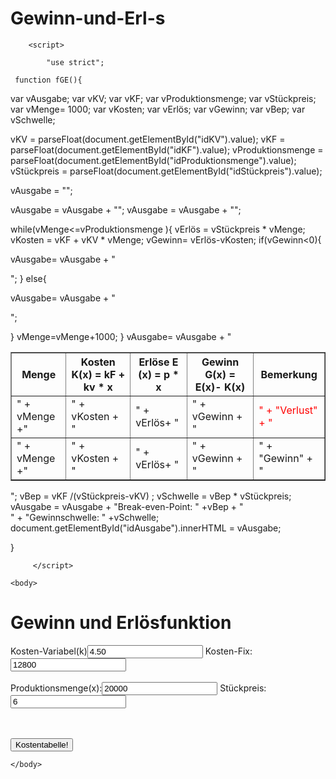 # Gewinn-und-Erl-s

<html>
	<head>
		<title>Titel</title>
		<meta http-equiv="Content-Type" content="text/html; charset=utf-8">

		<script>

			"use strict";

	 function fGE(){
var vAusgabe;
var vKV;
var vKF;
var vProduktionsmenge;
var vStückpreis;
var vMenge= 1000;
var vKosten;
var vErlös;
var vGewinn;
var vBep;
var vSchwelle;

vKV = parseFloat(document.getElementById("idKV").value);
vKF = parseFloat(document.getElementById("idKF").value);
vProduktionsmenge = parseFloat(document.getElementById("idProduktionsmenge").value);
vStückpreis = parseFloat(document.getElementById("idStückpreis").value);




vAusgabe = "";

vAusgabe = vAusgabe + "<table border =1>";
vAusgabe = vAusgabe + "<tr><th> Menge </th><th> Kosten K(x) = kF + kv * x </th><th> Erlöse E (x) = p * x </th><th> Gewinn G(x) = E(x)- K(x) </th><th> Bemerkung </th> </tr>";
             

while(vMenge<=vProduktionsmenge ){
vErlös =  vStückpreis * vMenge;
vKosten = vKF + vKV * vMenge;
vGewinn= vErlös-vKosten;
if(vGewinn<0){



vAusgabe= vAusgabe +
 "<tr><td>" + vMenge +"</td><td> " + vKosten + "</td><td> " + vErlös+ "</td><td> " + vGewinn + "</td><td style=color:red> " + "Verlust" + "</td></tr>";
}
else{


vAusgabe= vAusgabe + 
"<tr><td>" + vMenge +"</td><td> " + vKosten + "</td><td> " + vErlös+ "</td><td> " + vGewinn + "</td><td> " + "Gewinn" + "</td></tr>";


}
vMenge=vMenge+1000;
}
vAusgabe= vAusgabe + "</table>";
vBep = vKF /(vStückpreis-vKV) ;
vSchwelle = vBep * vStückpreis;
vAusgabe = vAusgabe + "Break-even-Point: " +vBep + "<br>" + "Gewinnschwelle: " +vSchwelle;
document.getElementById("idAusgabe").innerHTML = vAusgabe;

}

		 </script>

</head>

	<body>
<h1>Gewinn und Erlösfunktion</h1>
 Kosten-Variabel(k)<input id="idKV" type="text" value="4.50">
  Kosten-Fix:<input id="idKF" type="text" value="12800">
</br> </br>
Produktionsmenge(x):<input id="idProduktionsmenge" type="text" value="20000">
Stückpreis:<input id="idStückpreis" type="text" value="6">

<br> <br> <button onClick="fGE();">Kostentabelle!</button>

<div id="idAusgabe"></div>


	</body>
</html>
